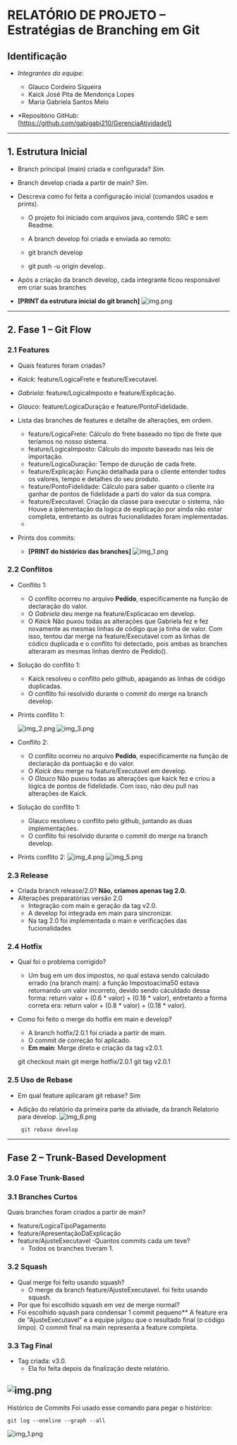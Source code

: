 # RELATÓRIO DE PROJETO – Estratégias de Branching em Git


## Identificação
- *Integrantes da equipe*:
    - Glauco Cordeiro Siqueira
    - Kaick José Pita de Mendonça Lopes
    - Maria Gabriela Santos Melo




- *Repositório GitHub: [https://github.com/gabigabi210/GerenciaAtividade1]


---


## 1. Estrutura Inicial
- Branch principal (main) criada e configurada? *Sim*.
- Branch develop criada a partir de main? *Sim*.
- Descreva como foi feita a configuração inicial (comandos usados e prints).
    - O projeto foi iniciado com arquivos java, contendo SRC e sem Readme.
    - A branch develop foi criada e enviada ao remoto:




     - git branch develop
     - git push -u origin develop.


- Após a criação da branch develop, cada integrante ficou responsável em criar suas branches
- **[PRINT da estrutura inicial do git branch]**
![img.png](Anexos/img.png)

---


## 2. Fase 1 – Git Flow


### 2.1 Features
- Quais features foram criadas?


- *Kaick*: feature/LogicaFrete e feature/Executavel.


- *Gabriela*: feature/LogicaImposto e feature/Explicação.


- *Glauco*: feature/LogicaDuração e feature/PontoFidelidade.


- Lista das branches de features e detalhe de alterações, em ordem.
    - feature/LogicaFrete: Cálculo do frete baseado no tipo de frete que teríamos no nosso sistema.
    - feature/LogicaImposto: Cálculo do imposto baseado nas leis de importação.
    - feature/LogicaDuração: Tempo de durução de cada frete.
    - feature/Explicação: Função detalhada para o cliente entender todos os valores, tempo e detalhes do seu produto.
    - feature/PontoFidelidade: Cálculo para saber quanto o cliente ira ganhar de pontos de fidelidade a parti do valor da sua compra.
    - feature/Executavel: Criação da classe para executar o sistema, não Houve a iplementação da logica de explicação por ainda não estar completa, entretanto as outras fucionalidades foram implementadas.
    -


- Prints dos commits:
    - **[PRINT do histórico das branches]**
![img_1.png](Anexos/img_1.png)


### 2.2 Conflitos
- Conflito 1:
    - O conflito ocorreu no arquivo **Pedido**, especificamente na função de declaração do valor.
    - O *Gabriela* deu merge na feature/Explicacao em develop.
    - O *Kaick* Não puxou todas as alterações que Gabriela fez e fez novamente as mesmas linhas de código que ja tinha de valor. Com isso, tentou dar merge na feature/Executavel com as linhas de códico duplicada e o conflito foi detectado, pois ambas as branches alteraram as mesmas linhas dentro de Pedido().


- Solução do conflito 1:
    - Kaick resolveu o conflito pelo github, apagando as linhas de código duplicadas.
    - O conflito foi resolvido durante o commit do merge na branch develop.


- Prints conflito 1:


  ![img_2.png](Anexos/img_2.png)
  ![img_3.png](Anexos/img_3.png)

- Conflito 2:
    - O conflito ocorreu no arquivo **Pedido**, especificamente na função de declaração da pontuação e do valor.
    - O *Kaick* deu merge na feature/Executavel em develop.
    - O *Glauco* Não puxou todas as alterações que kaick fez e criou a lógica de pontos de fidelidade. Com isso, não deu pull nas alterações de Kaick.


- Solução do conflito 1:
    - Glauco resolveu o conflito pelo github, juntando as duas implementações.
    - O conflito foi resolvido durante o commit do merge na branch develop.


- Prints conflito 2:
![img_4.png](Anexos/img_4.png)
![img_5.png](Anexos/img_5.png)


### 2.3 Release
- Criada branch release/2.0? **Não, criamos apenas tag 2.0.**
- Alterações preparatórias versão 2.0
    - Integração com main e geração da tag v2.0.
    - A develop foi integrada em main para sincronizar.
    - Na tag 2.0 foi implementada o main e verificações das fucionalidades


### 2.4 Hotfix
- Qual foi o problema corrigido?
    - Um bug em um dos impostos, no qual estava sendo calculado errado (na branch main): a função Impostoacima50 estava retornando um valor incorreto, devido sendo cáculdado dessa forma: return valor + (0.6 * valor) + (0.18 * valor), entretanto a forma correta era: return valor + (0.8 * valor) + (0.18 * valor).
- Como foi feito o merge do hotfix em main e develop?
    - A branch hotfix/2.0.1 foi criada a partir de main.
    - O commit de correção foi aplicado.
    - **Em main**: Merge direto e criação da tag v2.0.1.




     git checkout main
     git merge hotfix/2.0.1
     git tag v2.0.1


### 2.5 Uso de Rebase
- Em qual feature aplicaram git rebase? Sim
- Adição do relatório da primeira parte da ativiade, da branch Relatorio para develop.
![img_6.png](Anexos/img_6.png)


       git rebase develop
---
## Fase  2 – Trunk-Based Development

### 3.0 Fase Trunk-Based

### 3.1 Branches Curtos
Quais branches foram criados a partir de main?
- feature/LogicaTipoPagamento
- feature/ApresentaçãoDaExplicação
- feature/AjusteExecutavel
-Quantos commits cada um teve?
  - Todos os branches tiveram 1.

### 3.2 Squash
- Qual merge foi feito usando squash?
  - O merge da branch feature/AjusteExecutavel. foi feito usando squash.
- Por que foi escolhido squash em vez de merge normal?
- Foi escolhido squash para condensar 1 commit pequeno**  A feature era de "AjusteExecutavel" e a equipe julgou que o resultado final (o código limpo). O commit final na main representa a feature completa.

### 3.3 Tag Final
- Tag criada: v3.0.
  - Ela foi feita depois da finalização deste relatório.

![img.png](Anexos/12131.png)
---

Histórico de Commits
Foi usado esse comando para pegar o histórico:

    git log --oneline --graph --all

![img_1.png](Anexos/img_1.png)
